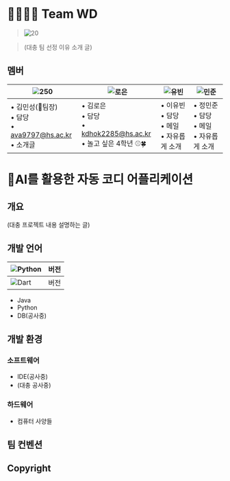 # 👨‍👩‍👧‍👦 Team WD
> ![20](https://github.com/user-attachments/assets/e6373b93-525e-4115-a3f7-9949e36da730) 

> (대충 팀 선정 이유 소개 글)

## 멤버
|![250](https://github.com/user-attachments/assets/dcc51b2f-23d8-460d-812b-f48027293731)|![로은](https://github.com/user-attachments/assets/371c553d-006d-4611-9f63-40049688b154)|![유빈](https://github.com/user-attachments/assets/3dd99b5c-f32f-421f-ae61-4a4c495ced90)|![민준](https://github.com/user-attachments/assets/95824805-7a87-452c-ab9d-a3b610d82eab)|
|---|---|---|---|
| • 김민성(👑팀장)<br> • 담당<br> • ava9797@hs.ac.kr<br> • 소개글| • 김로은<br> • 담당<br> • kdhok2285@hs.ac.kr<br> • 놀고 싶은 4학년 ⚾🍀| • 이유빈<br> • 담당<br> • 메일<br> • 자유롭게 소개| • 정민준<br> • 담당<br> • 메일<br> • 자유롭게 소개|

# 👕AI를 활용한 자동 코디 어플리케이션
## 개요
(대충 프로젝트 내용 설명하는 글)
## 개발 언어
|![Python](https://img.shields.io/badge/Python-3776AB?style=for-the-badge&logo=python&logoColor=white)|버전|
|---|---|
|![Dart](https://img.shields.io/badge/Dart-0175C2?style=for-the-badge&logo=dart&logoColor=white)|버전|
* Java
* Python
* DB(공사중)
## 개발 환경
### 소프트웨어
* IDE(공사중)
* (대충 공사중)
### 하드웨어
* 컴퓨터 사양들
## 팀 컨벤션

## Copyright
